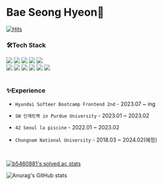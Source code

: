 
# <div>Bae Seong Hyeon👋 </div>

[
![Hits](https://hits.seeyoufarm.com/api/count/incr/badge.svg?url=https%3A%2F%2Fgithub.com%2Fbae-sh&count_bg=%2379C83D&title_bg=%231D1D1D&icon=github.svg&icon_color=%23E7E7E7&title=Github&edge_flat=false)](https://hits.seeyoufarm.com)
<br>
<h3>🛠Tech Stack</h3>

<div >
  <img  src="https://img.shields.io/badge/Html-E34F26?style=flat-square&logo=html5&logoColor=white">
  <img  src="https://img.shields.io/badge/css-1572B6?style=flat-square&logo=css3&logoColor=white">
<img  src="https://img.shields.io/badge/JavaScript-F7DF1E?style=flat-square&logo=javascript&logoColor=black">
<img  src="https://img.shields.io/badge/React-61DAFB?style=flat-square&logo=react&logoColor=black">
<img  src="https://img.shields.io/badge/Type script-3178C6?style=flat-square&logo=TypeScript&logoColor=black">
<br>
<img  src="https://img.shields.io/badge/Styled-DB7093?style=flat-square&logo=styled-components&logoColor=black">
<img  src="https://img.shields.io/badge/Sass-CC6699?style=flat-square&logo=Sass&logoColor=black">
<img  src="https://img.shields.io/badge/C++-00599C?style=flat-square&logo=c%2B%2B&logoColor=white">
<img  src="https://img.shields.io/badge/Firebase-FFCA28?style=flat-square&logo=Firebase&logoColor=black">
<img  src="https://img.shields.io/badge/Aws-232F3E?style=flat-square&logo=amazonaws&logoColor=white">
<img  src="https://img.shields.io/badge/Github-181717?style=flat-square&logo=GitHub&logoColor=white">
</div>
<br>
<div >

<h3 >✨Experience</h3>

- `Hyundai Softeer Bootcamp Frontend 2nd` - 2023.07 ~ ing

- `SW 인재트랙 in Purdue University` - 2023.01 ~ 2023.02

- `42 Seoul la piscine` - 2022.01 ~ 2023.02

- `Chungnam National University` - 2018.03 ~ 2024.02(예정)
</div>

<br/>
  
[![b5460881's solved.ac stats](https://github-readme-solvedac.hyp3rflow.vercel.app/api/?handle=b5460881)](https://solved.ac/profile/b5460881)

![Anurag's GitHub stats](https://github-readme-stats.vercel.app/api?username=bae-sh&show_icons=true&theme=chartreuse-dark)



</div>

